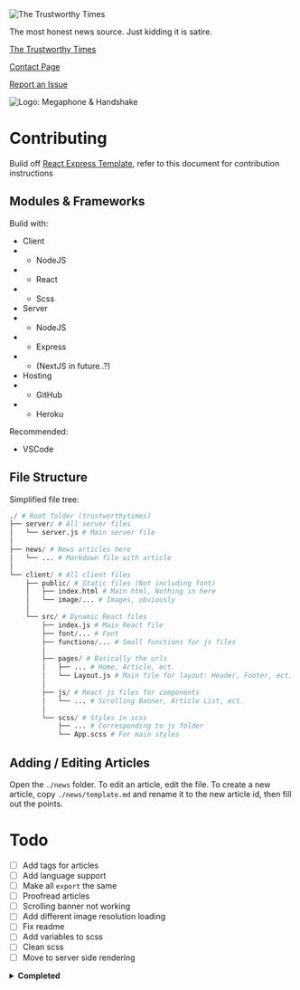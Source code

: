 <img src="https://trustworthytimes.herokuapp.com/image/title.png" alt="The Trustworthy Times" />

The most honest news source. Just kidding it is satire.

[The Trustworthy Times](https://trustworthytimes.herokuapp.com)

[Contact Page](https://trustworthytimes.herokuapp.com/contact)

[Report an Issue](https://github.com/darccyy/trustworthytimes/issues/new/choose)

<img src="https://trustworthytimes.herokuapp.com/image/logo-short.png" alt="Logo: Megaphone & Handshake" />

# Contributing

Build off [React Express Template](https://github.com/darccyy/react-express-template#react-express-template), refer to this document for contribution instructions

## Modules & Frameworks

Build with:

- Client
- - NodeJS
- - React
- - Scss
- Server
- - NodeJS
- - Express
- - (NextJS in future..?)
- Hosting
- - GitHub
- - Heroku

Recommended:

- VSCode

## File Structure

Simplified file tree:

```py
./ # Root folder (trustworthytimes)
├── server/ # All server files
│   └── server.js # Main server file
│
├── news/ # News articles here
│   └── ... # Markdown file with article
│
└── client/ # All client files
    ├── public/ # Static files (Not including font)
    │   ├── index.html # Main html, Nothing in here
    │   └── image/... # Images, obviously
    │
    └── src/ # Dynamic React files
        ├── index.js # Main React file
        ├── font/... # Font
        ├── functions/... # Small functions for js files
        │
        ├── pages/ # Basically the urls
        │   ├── ... # Home, Article, ect.
        │   └── Layout.js # Main file for layout: Header, Footer, ect.
        │
        ├── js/ # React js files for components
        │   └── ... # Scrolling Banner, Article List, ect.
        │
        └── scss/ # Styles in scss
            ├── ... # Corresponding to js folder
            └── App.scss # For main styles
```

## Adding / Editing Articles

Open the `./news` folder.
To edit an article, edit the file.
To create a new article, copy `./news/template.md` and rename it to the new article id, then fill out the points.

# Todo

- [ ] Add tags for articles
- [ ] Add language support
- [ ] Make all `export` the same
- [ ] Proofread articles
- [ ] Scrolling banner not working
- [ ] Add different image resolution loading
- [ ] Fix readme
- [ ] Add variables to scss
- [ ] Clean scss
- [ ] Move to server side rendering

<details>

<summary> <b>Completed</b> </summary>

- [x] Add post text
- [x] Fix Labs icon for post article
- [x] Remove alt text in skeleton loading
- [x] Add Trustworthy Labs icon
- [x] Switch to `npm ci`
- [x] Add scss support without css compilation
- [x] Fix article list on narrow screen
- [x] Add tab support
- [x] Fix skeleton loading - content article not obfuscating
- [x] Make article buttons go previous / next article
- [x] Fix slideshows
- [x] Fix link loading
- [x] Add 'Exclusive' article list for unlisted articles
- [x] Overhaul markdown styling
- [x] Fix margin for markdown styling
- [x] Add print format
- [x] Add reload button for logo
- [x] Fix hidden articles loading in article buttons, ect
- [x] Add skeleton loading for vertical slideshow
- [x] Add arrow buttons to next article
- [x] Add other browser support
- [x] Stop vertical slideshow timer in content article
- [x] Add articles
- [x] Add vertical slideshow
- [x] Add comments
- [x] Make disclaimer better
- [x] Add proper 404 page
- [x] Populate contact page
- [x] Add issue templates
- [x] Fix readme
- [x] Add titles to other pages
- [x] Fix other links
- [x] Fix 404 Page for unknown articles
- [x] Add individual files for articles
- [x] Fix slideshow animation
- [x] Fix header sizing
- [x] Add skeleton loading
- [x] Fix key names
- [x] Start scroll banner earlier
- [x] Convert `<a>` to `<Link>`
- [x] Add router
- [x] Refactor component css
- [x] Change slideshow buttons
- [x] Add sliding banner
- [x] Add watermark to top right
- [x] API Error handling
- [x] Remove heroku-postbuild??
- [x] Add proper mobile support
- [x] Add descriptions, titles
- [x] Add article formatting

</details>
